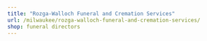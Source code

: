 ```yaml
---
title: "Rozga-Walloch Funeral and Cremation Services"
url: /milwaukee/rozga-walloch-funeral-and-cremation-services/
shop: funeral directors
---
```

